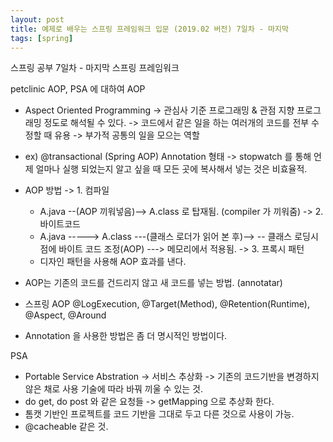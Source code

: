 ```yaml
---
layout: post
title: 예제로 배우는 스프링 프레임워크 입문 (2019.02 버전) 7일차 - 마지막
tags: [spring]
---
```


스프링 공부 7일차 - 마지막 스프링 프레임워크 

petclinic
    AOP, PSA 에 대하여
AOP
 - Aspect Oriented Programming
  -> 관심사 기준 프로그래밍 & 관점 지향 프로그래밍 정도로 해석될 수 있다.
  -> 코드에서 같은 일을 하는 여러개의 코드를 전부 수정할 때 유용
  -> 부가적 공통의 일을 모으는 역할

 - ex) @transactional (Spring AOP) Annotation 형태
  -> stopwatch 를 통해 언제 얼마나 실행 되었는지 알고 싶을 때 모든 곳에 복사해서 넣는 것은 비효율적.

 - AOP 방법
  -> 1. 컴파일
    - A.java --(AOP 끼워넣음)--> A.class 로 탑재됨. (compiler 가 끼워줌)
  -> 2. 바이트코드
    - A.java -----> A.class ---(클래스 로더가 읽어 본 후)--> -- 클래스 로딩시점에 바이트 코드 조정(AOP) ---> 메모리에서 적용됨.
  -> 3. 프록시 패턴 
    - 디자인 패턴을 사용해 AOP 효과를 낸다. 

 - AOP는 기존의 코드를 건드리지 않고 새 코드를 넣는 방법. (annotatar) 
 - 스프링 AOP @LogExecution, @Target(Method), @Retention(Runtime), @Aspect, @Around

 - Annotation 을 사용한 방법은 좀 더 명시적인 방법이다.
 
 PSA
  - Portable Service Abstration
   -> 서비스 추상화
   -> 기존의 코드기반을 변경하지 않은 채로 사용 기술에 따라 바꿔 끼울 수 있는 것.
  - do get, do post 와 같은 요청들 -> getMapping 으로 추상화 한다.
  - 톰캣 기반인 프로젝트를 코드 기반을 그대로 두고 다른 것으로 사용이 가능.
  - @cacheable 같은 것. 